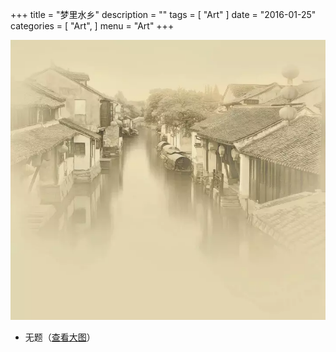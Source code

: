 +++
title = "梦里水乡"
description = ""
tags = [
    "Art"
]
date = "2016-01-25"
categories = [
    "Art",
]
menu = "Art"
+++

[![图片加载中...请使用支持Webp的浏览器加速查看](/images/post/20160125165500.webp)](/images/post/20160125165500.jpg "点击查看大图")
<!--more-->

* 无题（[查看大图](/images/post/20160125165500.webp "webp格式图片")）
